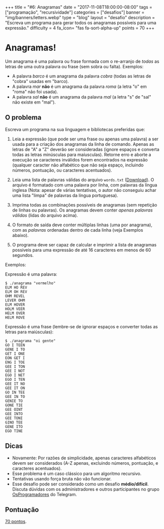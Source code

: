 +++
title = "#6: Anagramas"
date = "2017-11-08T18:00:00-08:00"
tags = ["programação", "recursividade"]
categories = ["desafios"]
banner = "img/banners/letters.webp"
type = "blog"
layout = "desafio"
description = "Escreva um programa para gerar todos os anagramas possíveis para uma expressão."
difficulty = 4
fa_icon= "fas fa-sort-alpha-up"
points = 70
+++

# Anagramas!

Um anagrama é uma palavra ou frase formada com o re-arranjo de *todas* as letras de uma outra palavra ou frase (sem sobra ou falta). Exemplos:

* A palavra *barco* é um anagrama da palavra *cobra* (todas as letras de "cobra" usadas em "barco).
* A palavra *mar* **não** é um anagrama da palavra *roma* (a letra "o" em "roma" não foi usada).
* A palavra *sal* **não** é um anagrama da palavra *mal* (a letra "s" de "sal" não existe em "mal").

## O problema

Escreva um programa na sua linguagem e bibliotecas preferidas que:

1. Leia a expressão (que pode ser uma frase ou apenas uma palavra) a ser usada para a criação dos anagramas da linha de comando. Apenas as letras de "A" a "Z" deverão ser consideradas (ignore espaços e converta todas as letras minúsculas para maíusculas). Retorne erro e aborte a execução se caracteres inválidos forem encontrados na expressão (qualquer caracter não alfabético que não seja espaço, incluindo números, pontuação, ou caracteres acentuados).

2. Leia uma lista de palavras válidas do arquivo `words.txt` ([Download](https://osprogramadores.com/desafios/d06/words.txt)). O arquivo é formatado com uma palavra por linha, com palavras da língua inglesa (Nota: apesar de várias tentativas, o autor não conseguiu achar uma lista "limpa" de palavras da língua portuguesa).

3. Imprima todas as combinações possíveis de anagramas (sem repetição de linhas ou palavras). Os anagramas devem conter *apenas palavras válidas* (lidas do arquivo acima).

4. O formato de saída deve conter múltiplas linhas (uma por anagrama), com as *palavras* ordenadas dentro de cada linha (veja Exemplos abaixo).

5. O programa deve ser capaz de calcular e imprimir a lista de anagramas possíveis para uma expressão de até 16 caracteres em menos de 60 segundos.

Exemplos:

Expressão é uma palavra:

```
$ ./anagrama "vermelho"
ELM HO REV
ELM OH REV
OHM REVEL
LEVER OHM
ELM HOVER
HOLM VEER
HELM OVER
HELM ROVE
```

Expressão é uma frase (lembre-se de ignorar espaços e converter todas as letras para maiúsculas):

```
$ ./anagrama "oi gente"
GO I TEEN
GENE I TO
GET I ONE
EON GET I
ENG I TOE
GEE I TON
GEE I NOT
EGO I NET
EGO I TEN
GEE IT NO
GEE IT ON
GO IN TEE
GEE IN TO
GENIE TO
GONE TIE
GEE OINT
GEE INTO
GEE TONI
GINO TEE
GENE ITO
EGO TINE
```

## Dicas

* Novamente: Por razões de simplicidade, apenas caracteres alfabéticos devem ser considerados (A-Z apenas, excluindo números, pontuação, e caracteres acentuados).
* Esse problema é um caso clássico para um algoritmo recursivo.
* Tentativas usando força bruta não vão funcionar.
* Esse desafio pode ser considerado como um desafio **médio/difícil**. Discuta dúvidas com os administradores e outros participantes no grupo [OsProgramadores](https://t.me/OsProgramadores) do Telegram.

## Pontuação

[70 pontos](https://osprogramadores.com/scores).
